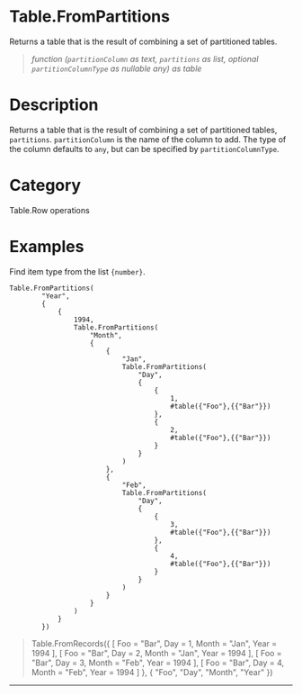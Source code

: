 ﻿# Table.FromPartitions
Returns a table that is the result of combining a set of partitioned tables.
> _function (<code>partitionColumn</code> as text, <code>partitions</code> as list, optional <code>partitionColumnType</code> as nullable any) as table_
# Description 
Returns a table that is the result of combining a set of partitioned tables, <code>partitions</code>. <code>partitionColumn</code> is the name of the column to add. The type of the column defaults to <code>any</code>, but can be specified by <code>partitionColumnType</code>.
# Category 
Table.Row operations
# Examples 
Find item type from the list <code>{number}</code>.
```
Table.FromPartitions(
        "Year", 
        {
            {
                1994,
                Table.FromPartitions(
                    "Month",
                    {
                        {
                            "Jan",
                            Table.FromPartitions(
                                "Day",
                                {
                                    {
                                        1,
                                        #table({"Foo"},{{"Bar"}})
                                    },
                                    {
                                        2,
                                        #table({"Foo"},{{"Bar"}})
                                    }
                                }
                            )
                        },
                        {
                            "Feb",
                            Table.FromPartitions(
                                "Day",
                                {
                                    {
                                        3,
                                        #table({"Foo"},{{"Bar"}})
                                    },
                                    {
                                        4,
                                        #table({"Foo"},{{"Bar"}})
                                    }
                                }
                            )
                        }
                    }
                )
            }
        })

```
> Table.FromRecords({ [
        Foo = "Bar",
        Day = 1,
        Month = "Jan",
        Year = 1994
    ], [
        Foo = "Bar",
        Day = 2,
        Month = "Jan",
        Year = 1994
    ], [
        Foo = "Bar",
        Day = 3,
        Month = "Feb",
        Year = 1994
    ], [
        Foo = "Bar",
        Day = 4,
        Month = "Feb",
        Year = 1994
    ]
}, {
    "Foo",
    "Day",
    "Month",
    "Year"
})
***
